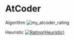 # AtCoder

Algorithm
![my_atcoder_rating](https://badgen.org/img/atcoder/Taka007/rating/algorithm?style=plastic)

Heuristic
[![Rating(Heuristic)](https://badgen.org/img/atcoder/Taka007/rating/heuristic?style=plastic)](https://atcoder.jp/users/Taka007?contestType=heuristic)

